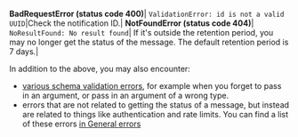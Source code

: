 **BadRequestError&nbsp;(status&nbsp;code&nbsp;400)**|
`ValidationError: id is not a valid UUID`|Check the notification ID.|
**NotFoundError&nbsp;(status&nbsp;code&nbsp;404)**|
`NoResultFound: No result found`| If it's outside the retention period, you may no longer get the status of the message. The default retention period is 7 days.|

In addition to the above, you may also encounter:

* [various schema validation errors](#schema-validation-errors), for example when you forget to pass in an argument, or pass in an argument of a wrong type.
* errors that are not related to getting the status of a message, but instead are related to things like authentication and rate limits. You can find a list of these errors [in General errors](#general-errors)